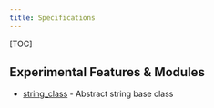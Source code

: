 ```yaml
---
title: Specifications
---
```


[TOC]

## Experimental Features & Modules

 - [string\_class](./stdlib_string_class.html) - Abstract string base class
